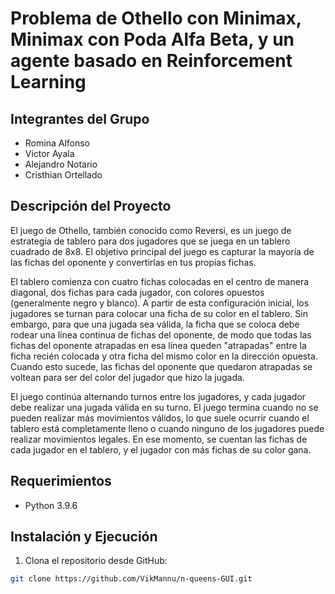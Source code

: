 # Problema de Othello con Minimax, Minimax con Poda Alfa Beta, y un agente basado en Reinforcement Learning
## Integrantes del Grupo
- Romina Alfonso
- Victor Ayala
- Alejandro Notario
- Cristhian Ortellado

## Descripción del Proyecto
El juego de Othello, también conocido como Reversi, es un juego de estrategia de tablero para dos jugadores que se juega en un tablero cuadrado de 8x8. El objetivo principal del juego es capturar la mayoría de las fichas del oponente y convertirlas en tus propias fichas.

El tablero comienza con cuatro fichas colocadas en el centro de manera diagonal, dos fichas para cada jugador, con colores opuestos (generalmente negro y blanco). A partir de esta configuración inicial, los jugadores se turnan para colocar una ficha de su color en el tablero. Sin embargo, para que una jugada sea válida, la ficha que se coloca debe rodear una línea continua de fichas del oponente, de modo que todas las fichas del oponente atrapadas en esa línea queden "atrapadas" entre la ficha recién colocada y otra ficha del mismo color en la dirección opuesta. Cuando esto sucede, las fichas del oponente que quedaron atrapadas se voltean para ser del color del jugador que hizo la jugada.

El juego continúa alternando turnos entre los jugadores, y cada jugador debe realizar una jugada válida en su turno. El juego termina cuando no se pueden realizar más movimientos válidos, lo que suele ocurrir cuando el tablero está completamente lleno o cuando ninguno de los jugadores puede realizar movimientos legales. En ese momento, se cuentan las fichas de cada jugador en el tablero, y el jugador con más fichas de su color gana.

## Requerimientos
- Python 3.9.6

## Instalación y Ejecución
1. Clona el repositorio desde GitHub:
```bash
git clone https://github.com/VikMannu/n-queens-GUI.git
```
